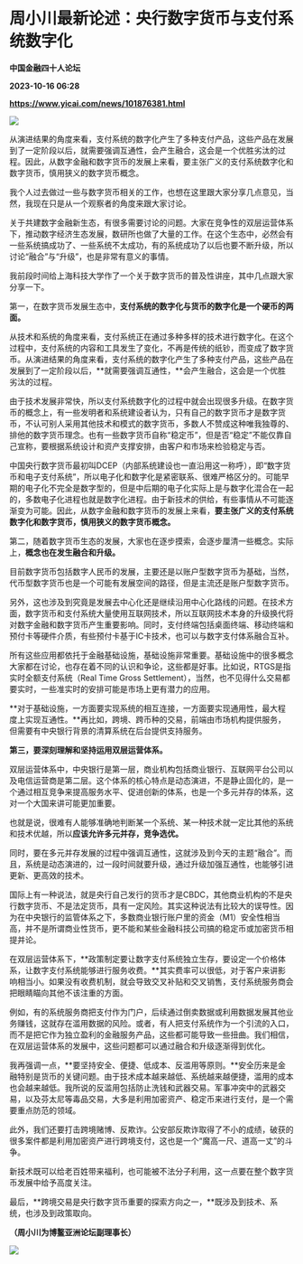 # 周小川最新论述：央行数字货币与支付系统数字化
**中国金融四十人论坛**

**2023-10-16 06:28**

**https://www.yicai.com/news/101876381.html**

![](https://imgcdn.yicai.com/uppics/slides/2023/10/40ff48a8b0c1406b2d736ff06a18535f.jpg)

从演进结果的角度来看，支付系统的数字化产生了多种支付产品，这些产品在发展到了一定阶段以后，就需要强调互通性，会产生融合，这会是一个优胜劣汰的过程。因此，从数字金融和数字货币的发展上来看，要主张广义的支付系统数字化和数字货币，慎用狭义的数字货币概念。

我个人过去做过一些与数字货币相关的工作，也想在这里跟大家分享几点意见，当然，我现在只是从一个观察者的角度来跟大家讨论。

关于共建数字金融新生态，有很多需要讨论的问题。大家在竞争性的双层运营体系下，推动数字经济生态发展，数研所也做了大量的工作。在这个生态中，必然会有一些系统搞成功了、一些系统不太成功，有的系统成功了以后也要不断升级，所以讨论“融合”与“升级”，也是非常有意义的事情。

我前段时间给上海科技大学作了一个关于数字货币的普及性讲座，其中几点跟大家分享一下。

第一，在数字货币发展生态中，**支付系统的数字化与货币的数字化是一个硬币的两面。**

从技术和系统的角度来看，支付系统正在通过多种多样的技术进行数字化。在这个过程中，支付系统的内容和工具发生了变化，不再是传统的纸钞，而变成了数字货币。从演进结果的角度来看，支付系统的数字化产生了多种支付产品，这些产品在发展到了一定阶段以后，**就需要强调互通性，**会产生融合，这会是一个优胜劣汰的过程。

由于技术发展非常快，所以支付系统数字化的过程中就会出现很多升级。在数字货币的概念上，有一些发明者和系统建设者认为，只有自己的数字货币才是数字货币，不认可别人采用其他技术和模式的数字货币，多数人不赞成这种唯我独尊的、排他的数字货币理念。也有一些数字货币自称“稳定币”，但是否“稳定”不能仅靠自己宣称，要根据系统设计和资产支撑安排，由客户和市场来检验稳定与否。

中国央行数字货币最初叫DCEP（内部系统建设也一直沿用这一称呼），即“数字货币和电子支付系统”，所以电子化和数字化是紧密联系、很难严格区分的。可能早期的电子化不完全是数字型的，但是中后期的电子化实际上是与数字化混合在一起的，多数电子化进程也就是数字化进程。由于新技术的供给，有些事情从不可能逐渐变为可能。因此，从数字金融和数字货币的发展上来看，**要主张广义的支付系统数字化和数字货币，慎用狭义的数字货币概念。**

第二，随着数字货币生态的发展，大家也在逐步摸索，会逐步厘清一些概念。实际上，**概念也在发生融合和升级。**

目前数字货币包括数字人民币的发展，主要还是以账户型数字货币为基础，当然，代币型数字货币也是一个可能有发展空间的路径，但是主流还是账户型数字货币。

另外，这也涉及到究竟是发展去中心化还是继续沿用中心化路线的问题。在技术方面，数字货币和支付系统大量使用互联网技术，所以互联网技术本身的升级换代将对数字金融和数字货币产生重要影响。同时，支付终端包括桌面终端、移动终端和预付卡等硬件介质，有些预付卡基于IC卡技术，也可以与数字支付体系融合互补。

所有这些应用都依托于金融基础设施，基础设施非常重要。基础设施中的很多概念大家都在讨论，也存在着不同的认识和争论，这些都是好事。比如说，RTGS是指实时全额支付系统（Real Time Gross Settlement），当然，也不见得什么交易都要实时，一些准实时的安排可能是市场上更有潜力的应用。

**对于基础设施，一方面要实现系统的相互连接，一方面要实现通用性，最大程度上实现互通性。**再比如，跨境、跨币种的交易，前端由市场机构提供服务，但需要有中央银行背景的清算系统在后台提供支持服务。

**第三，要深刻理解和坚持运用双层运营体系。**

双层运营体系中，中央银行是第一层，商业机构包括商业银行、互联网平台公司以及电信运营商是第二层。这个体系的核心特点是动态演进，不是静止固化的，是一个通过相互竞争来提高服务水平、促进创新的体系，也是一个多元并存的体系，这对一个大国来讲可能更加重要。

也就是说，很难有人能够准确地判断某一个系统、某一种技术就一定比其他的系统和技术优越，所以**应该允许多元并存，竞争选优。**

同时，要在多元并存发展的过程中强调互通性，这就涉及到今天的主题“融合”。而且，系统是动态演进的，过一段时间就要升级，通过升级加强互通性，也能够引进更新、更高效的技术。

国际上有一种说法，就是央行自己发行的货币才是CBDC，其他商业机构的不是央行数字货币、不是法定货币，具有一定风险。其实这种说法有比较大的误导性。因为在中央银行的监管体系之下，多数商业银行账户里的资金（M1）安全性相当高，并不是所谓商业性货币，更不能和某些金融科技公司搞的稳定币或加密货币相提并论。

在双层运营体系下，**政策制定要让数字支付系统独立生存，要设定一个价格体系，让数字支付系统能够进行服务收费。**其实费率可以很低，对于客户来讲影响相当小。如果没有收费机制，就会导致交叉补贴和交叉销售，支付系统服务商会把眼睛瞄向其他不该注重的方面。

例如，有的系统服务商把支付作为门户，后续通过倒卖数据或利用数据发展其他业务赚钱，这就存在滥用数据的风险。或者，有人把支付系统作为一个引流的入口，而不是把它作为独立盈利的金融服务产品，这些都可能导致一些扭曲。我们相信，在双层运营体系的发展中，这些问题都可以通过融合和升级逐渐得到优化。

我再强调一点，**要坚持安全、便捷、低成本、反滥用等原则。**安全历来是金融特别是货币的关键问题。由于技术成本越来越低、系统越来越便捷，滥用的成本也会越来越低。我所说的反滥用包括防止洗钱和武器交易。军事冲突中的武器交易，以及芬太尼等毒品交易，大多是利用加密资产、稳定币来进行支付，是一个需要重点防范的领域。

此外，我们还要打击跨境赌博、反欺诈。公安部反欺诈取得了不小的成绩，破获的很多案件都是利用加密资产进行跨境支付，这也是一个“魔高一尺、道高一丈”的斗争。

新技术既可以给老百姓带来福利，也可能被不法分子利用，这一点要在整个数字货币发展中给予高度关注。

最后，**跨境交易是央行数字货币重要的探索方向之一，**既涉及到技术、系统，也涉及到政策取向。

**（周小川为博鳌亚洲论坛副理事长）**

**![](https://imgcdn.yicai.com/uppics/images/2023/10/c19e39b67ec4e0a21a4927442cb0e8b7.jpg)**